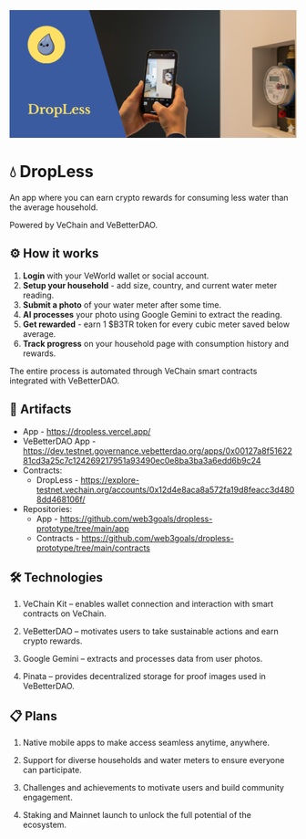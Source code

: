 ![Hero](/hero.png)

# 💧 DropLess

An app where you can earn crypto rewards for consuming less water than the average household.

Powered by VeChain and VeBetterDAO.

## ⚙️ How it works

1. **Login** with your VeWorld wallet or social account.
2. **Setup your household** - add size, country, and current water meter reading.
3. **Submit a photo** of your water meter after some time.
4. **AI processes** your photo using Google Gemini to extract the reading.
5. **Get rewarded** - earn 1 $B3TR token for every cubic meter saved below average.
6. **Track progress** on your household page with consumption history and rewards.

The entire process is automated through VeChain smart contracts integrated with VeBetterDAO.

## 🔗 Artifacts

- App - https://dropless.vercel.app/
- VeBetterDAO App - https://dev.testnet.governance.vebetterdao.org/apps/0x00127a8f5162281cd3a25c7c124269217951a93490ec0e8ba3ba3a6edd6b9c24
- Contracts:
  - DropLess - https://explore-testnet.vechain.org/accounts/0x12d4e8aca8a572fa19d8feacc3d4808dd468106f/
- Repositories:
  - App - https://github.com/web3goals/dropless-prototype/tree/main/app
  - Contracts - https://github.com/web3goals/dropless-prototype/tree/main/contracts

## 🛠️ Technologies

1. VeChain Kit – enables wallet connection and interaction with smart contracts on VeChain.

2. VeBetterDAO – motivates users to take sustainable actions and earn crypto rewards.

3. Google Gemini – extracts and processes data from user photos.

4. Pinata – provides decentralized storage for proof images used in VeBetterDAO.

## 📋 Plans

1. Native mobile apps to make access seamless anytime, anywhere.

2. Support for diverse households and water meters to ensure everyone can participate.

3. Challenges and achievements to motivate users and build community engagement.

4. Staking and Mainnet launch to unlock the full potential of the ecosystem.
